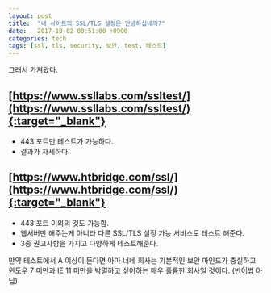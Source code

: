 ```yaml
---
layout: post
title:  "내 사이트의 SSL/TLS 설정은 안녕하십네까?"
date:   2017-10-02 00:51:00 +0900
categories: tech
tags: [ssl, tls, security, 보안, test, 테스트]
---
```


그래서 가져왔다.

## [https://www.ssllabs.com/ssltest/](https://www.ssllabs.com/ssltest/){:target="_blank"}

* 443 포트만 테스트가 가능하다.
* 결과가 자세하다.

## [https://www.htbridge.com/ssl/](https://www.htbridge.com/ssl/){:target="_blank"}

* 443 포트 이외의 것도 가능함.
* 웹서버만 해주는게 아니라 다른 SSL/TLS 설정 가능 서비스도 테스트 해준다.
* 3종 권고사항을 가지고 다양하게 테스트해준다.


만약 테스트에서 A 이상이 뜬다면 아마 너네 회사는 기본적인 보안 마인드가 충실하고 윈도우 7 미만과 IE 11 미만을 박멸하고 싶어하는 매우 훌륭한 회사일 것이다. (반어법 아님)

